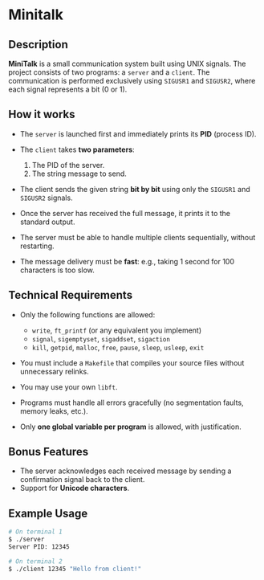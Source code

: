 # Minitalk

## Description

**MiniTalk** is a small communication system built using UNIX signals. The project consists of two programs: a `server` and a `client`. The communication is performed exclusively using `SIGUSR1` and `SIGUSR2`, where each signal represents a bit (0 or 1).

## How it works

- The `server` is launched first and immediately prints its **PID** (process ID).
- The `client` takes **two parameters**:
  1. The PID of the server.
  2. The string message to send.

- The client sends the given string **bit by bit** using only the `SIGUSR1` and `SIGUSR2` signals.
- Once the server has received the full message, it prints it to the standard output.
- The server must be able to handle multiple clients sequentially, without restarting.
- The message delivery must be **fast**: e.g., taking 1 second for 100 characters is too slow.

## Technical Requirements

- Only the following functions are allowed:
  - `write`, `ft_printf` (or any equivalent you implement)
  - `signal`, `sigemptyset`, `sigaddset`, `sigaction`
  - `kill`, `getpid`, `malloc`, `free`, `pause`, `sleep`, `usleep`, `exit`

- You must include a `Makefile` that compiles your source files without unnecessary relinks.
- You may use your own `libft`.
- Programs must handle all errors gracefully (no segmentation faults, memory leaks, etc.).
- Only **one global variable per program** is allowed, with justification.

## Bonus Features

- The server acknowledges each received message by sending a confirmation signal back to the client.
- Support for **Unicode characters**.

## Example Usage

```bash
# On terminal 1
$ ./server
Server PID: 12345

# On terminal 2
$ ./client 12345 "Hello from client!"
